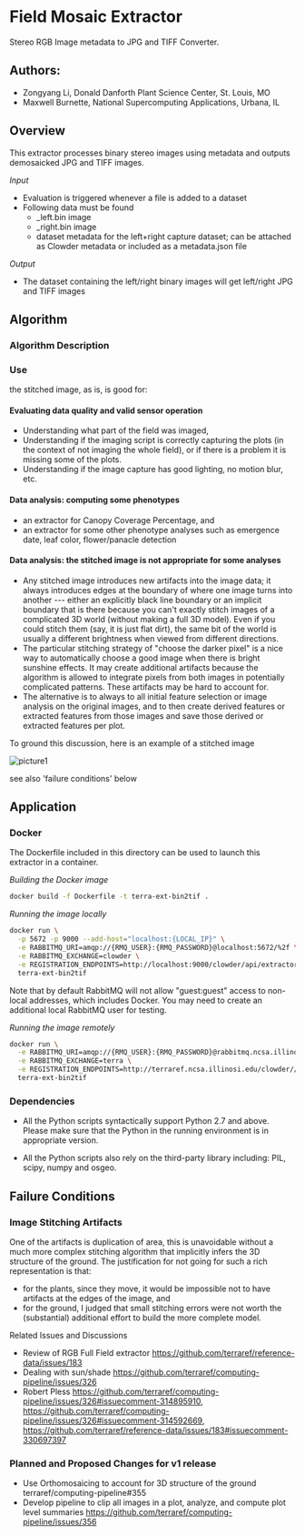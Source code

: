 # Field Mosaic Extractor

Stereo RGB Image metadata to JPG and TIFF Converter.

## Authors:
* Zongyang Li, Donald Danforth Plant Science Center, St. Louis, MO
* Maxwell Burnette, National Supercomputing Applications, Urbana, IL

## Overview
This extractor processes binary stereo images using metadata and outputs demosaicked JPG and TIFF images.

_Input_

  - Evaluation is triggered whenever a file is added to a dataset
  - Following data must be found
    - _left.bin image
    - _right.bin image
    - dataset metadata for the left+right capture dataset; can be attached as Clowder metadata or included as a metadata.json file

_Output_

  - The dataset containing the left/right binary images will get left/right JPG and TIFF images

## Algorithm

### Algorithm Description


### Use 

the stitched image, as is, is good for:

#### Evaluating data quality and valid sensor operation

- Understanding what part of the field was imaged,
- Understanding if the imaging script is correctly capturing the plots (in the context of not imaging the whole field), or if there is a problem it is missing some of the plots.
- Understanding if the image capture has good lighting, no motion blur, etc.

#### Data analysis: computing some phenotypes

- an extractor for Canopy Coverage Percentage, and
- an extractor for some other phenotype analyses such as emergence date, leaf color, flower/panacle detection


#### Data analysis: the stitched image is not appropriate for some analyses 

- Any stitched image introduces new artifacts into the image data; it always introduces edges at the boundary of where one image turns into another --- either an explicitly black line boundary or an implicit boundary that is there because you can't exactly stitch images of a complicated 3D world (without making a full 3D model).  Even if you could stitch them (say, it is just flat dirt), the same bit of the world is usually a different brightness when viewed from different directions.
- The particular stitching strategy of "choose the darker pixel" is a nice way to automatically choose a good image when there is bright sunshine effects.  It may create additional artifacts because the algorithm is allowed to integrate pixels from both images in potentially complicated patterns.  These artifacts may be hard to account for.
- The alternative is to always to all initial feature selection or image analysis on the original images, and to then create derived features or extracted features from those images and save those derived or extracted features per plot.

To ground this discussion, here is an example of a stitched image

![picture1](https://user-images.githubusercontent.com/20230686/26936199-916d6b64-4c33-11e7-8544-97294aa97017.png)

see also 'failure conditions' below

## Application

### Docker

The Dockerfile included in this directory can be used to launch this extractor in a container.

_Building the Docker image_

```sh
docker build -f Dockerfile -t terra-ext-bin2tif .
```

_Running the image locally_
```sh
docker run \
  -p 5672 -p 9000 --add-host="localhost:{LOCAL_IP}" \
  -e RABBITMQ_URI=amqp://{RMQ_USER}:{RMQ_PASSWORD}@localhost:5672/%2f \
  -e RABBITMQ_EXCHANGE=clowder \
  -e REGISTRATION_ENDPOINTS=http://localhost:9000/clowder/api/extractors?key={SECRET_KEY} \
  terra-ext-bin2tif
```
Note that by default RabbitMQ will not allow "guest:guest" access to non-local addresses, which includes Docker. You may need to create an additional local RabbitMQ user for testing.

_Running the image remotely_
```sh
docker run \
  -e RABBITMQ_URI=amqp://{RMQ_USER}:{RMQ_PASSWORD}@rabbitmq.ncsa.illinois.edu/clowder \
  -e RABBITMQ_EXCHANGE=terra \
  -e REGISTRATION_ENDPOINTS=http://terraref.ncsa.illinosi.edu/clowder//api/extractors?key={SECRET_KEY} \
  terra-ext-bin2tif
```

### Dependencies

* All the Python scripts syntactically support Python 2.7 and above. Please make sure that the Python in the running environment is in appropriate version.

* All the Python scripts also rely on the third-party library including: PIL, scipy, numpy and osgeo.

## Failure Conditions

### Image Stitching Artifacts
One of the artifacts is duplication of area, this is unavoidable without a much more complex stitching algorithm that implicitly infers the 3D structure of the ground. The justification for not going for such a rich representation is that:
* for the plants, since they move, it would be impossible not to have artifacts at the edges of the image, and
* for the ground, I judged that small stitching errors were not worth the (substantial) additional effort to build the more complete model.

Related Issues and Discussions

* Review of RGB Full Field extractor https://github.com/terraref/reference-data/issues/183
* Dealing with sun/shade https://github.com/terraref/computing-pipeline/issues/326
* Robert Pless https://github.com/terraref/computing-pipeline/issues/326#issuecomment-314895910,
https://github.com/terraref/computing-pipeline/issues/326#issuecomment-314592669, https://github.com/terraref/reference-data/issues/183#issuecomment-330697397

### Planned and Proposed Changes for v1 release

* Use Orthomosaicing to account for 3D structure of the ground terraref/computing-pipeline#355
* Develop pipeline to clip all images in a plot, analyze, and compute plot level summaries https://github.com/terraref/computing-pipeline/issues/356
